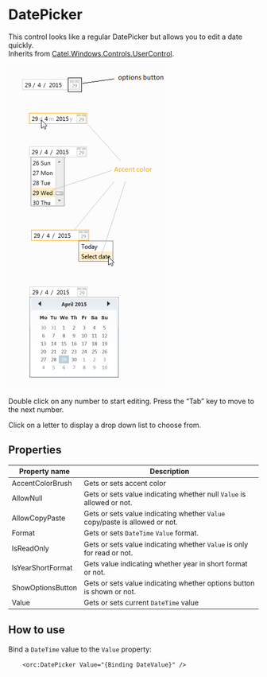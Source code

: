 DatePicker
==========

This control looks like a regular DatePicker but allows you to edit a date quickly.
<br />Inherits from [Catel.Windows.Controls.UserControl][1].

![DatePicker 01][2]

Double click on any number to start editing. Press the “Tab” key to move to the next number.

Click on a letter to display a drop down list to choose from.

## Properties

Property name|Description
-|-
AccentColorBrush|Gets or sets accent color
AllowNull|Gets or sets value indicating whether null `Value` is allowed or not.
AllowCopyPaste|Gets or sets value indicating whether `Value` copy/paste is allowed or not.
Format|Gets or sets `DateTime` `Value` format.
IsReadOnly|Gets or sets value indicating whether `Value` is only for read or not.
IsYearShortFormat|Gets value indicating whether year in short format or not.
ShowOptionsButton|Gets or sets value indicating whether options button is shown or not.
Value|Gets or sets current `DateTime` value

## How to use

Bind a `DateTime` value to the `Value` property:

```
    <orc:DatePicker Value="{Binding DateValue}" />
```
[1]: https://catelproject.atlassian.net/wiki/display/CTL/UserControl
[2]: ../images/orc.controls/datepicker/DatePicker_01.png